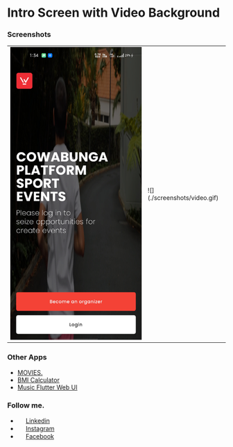 # Intro Screen with Video Background

### Screenshots

<table style={border:"none"}><tr><td><img src="./screenshots/image.jpg" alt="Home Screen"/></td><td>![](./screenshots/video.gif)</td></tr></table>

### Other Apps

- [MOVIES.](https://github.com/imSanjaySoni/Movie-Rating-app-with-flutter-Bloc-patten)
- [BMI Calculator](https://github.com/imSanjaySoni/BMI-Calculator-with-flutter)
- [Music Flutter Web UI](https://github.com/imSanjaySoni/Flutter-web-Music-UI)

### Follow me.

- <img src="https://image.flaticon.com/icons/svg/124/124011.svg" height="15px" width="15px" /> [Linkedin](https://linkedin.com/in/imsanjaysoni)
- <img src="https://image.flaticon.com/icons/svg/2111/2111463.svg" height="15px" width="15px" /> [Instagram ](https://instagram.com/imsanjaysoni)
- <img src="https://image.flaticon.com/icons/svg/124/124010.svg" height="15px" width="15px" /> [Facebook ](https://fb.com/imsanjaysoni)

